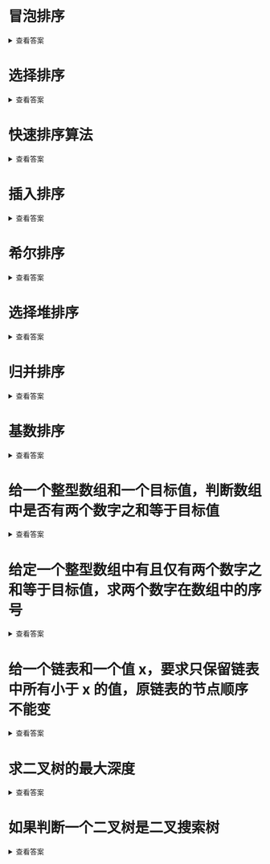 
# 冒泡排序
<details>
<summary>查看答案</summary>

[冒泡排序](八大排序算法/冒泡排序.md)
</details>

# 选择排序
<details>
<summary>查看答案</summary>

[选择排序](八大排序算法/选择排序.md)
</details>

# 快速排序算法
<details>
<summary>查看答案</summary>

[快速排序](八大排序算法/快速排序.md)
</details>


# 插入排序
<details>
<summary>查看答案</summary>
    
[插入排序图解](八大排序算法/插入排序.md)
</details>

# 希尔排序
<details>
<summary>查看答案</summary>
    
[希尔排序图解](八大排序算法/希尔排序.md)
</details>

# 选择堆排序
<details>
<summary>查看答案</summary>
    
[选择堆排序](八大排序算法/选择堆排序.md)
</details>

# 归并排序
<details>
<summary>查看答案</summary>
    
[归并排序](八大排序算法/归并排序.md)
</details>

# 基数排序
<details>
<summary>查看答案</summary>
    
[基数排序](八大排序算法/桶排序.md)
</details>

# 给一个整型数组和一个目标值，判断数组中是否有两个数字之和等于目标值

<details>
<summary>查看答案</summary>


```swift
func sum(_ nums:[Int], _ target:Int) -> Bool {
    var dic:[Int:Int] = [:]
    for num in nums {
        guard let _ = dic[num] else {
            dic[target - num] = num
            continue
        }
        return true
    }
    return false
}
```

 因为既然数组有两个数之后等于目标值，那么这两个值一定在数组里面。我们按照顺序，查询剩余的值是否存在即可。

</details>

# 给定一个整型数组中有且仅有两个数字之和等于目标值，求两个数字在数组中的序号

<details>
<summary>查看答案</summary>

```swift
func sum(_ nums:[Int], _ target:Int) -> (Int,Int)? {
    var dic:[Int:Int] = [:]
    for item in nums.enumerated() {
        guard let index = dic[item.element] else {
            dic[target - item.element] = item.offset
            continue
        }
        return (index,item.offset)
    }
    return nil
}
```

</details>

# 给一个链表和一个值 x，要求只保留链表中所有小于 x 的值，原链表的节点顺序不能变

<details>
<summary>查看答案</summary>
    
```swift
func getLeftList(_ node:ListNode?, _ x:Int) -> ListNode? {
    guard let head = node else {
        return node
    }
    if head.val >= x  {
        return getLeftList(head.next, x)
    } else {
        head.next = getLeftList(head.next, x)
        return head
    }
}
```
</details>

# 求二叉树的最大深度

<details>
<summary>查看答案</summary>

```swift
// 计算树的最大深度
func maxDepth(root: TreeNode?) -> Int {
  guard let root = root else {
    return 0
  }
  return max(maxDepth(root.left), maxDepth(root.right)) + 1
}
```

</details>

# 如果判断一个二叉树是二叉搜索树

<details>
<summary>查看答案</summary>

```swift
// 判断一颗二叉树是否为二叉查找树
func isValidBST(root: TreeNode?) -> Bool {
  return _helper(root, nil, nil)
}

private func _helper(node: TreeNode?, _ min: Int?, _ max: Int?) -> Bool {
  guard let node = node else {
    return true
  }
  // 所有右子节点都必须大于根节点
  if let min = min, node.val <= min {
    return false
  }
  // 所有左子节点都必须小于根节点
  if let max = max, node.val >= max {
    return false
  }

  return _helper(node.left, min, node.val) && _helper(node.right, node.val, max)
}
```

</details>


